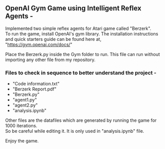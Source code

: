 ## OpenAI Gym Game using Intelligent Reflex Agents -
Implemented two simple reflex agents for Atari game called "Berzerk".\
To run the game, install OpenAI's gym library. The installation instructions and quick starters guide can be found here at,\
"https://gym.openai.com/docs/"

Place the Berzerk.py inside the Gym folder to run. This file can run without importing any other file from my repository.

### Files to check in sequence to better understand the project -
- "Code information.txt"
- "Berzerk Report.pdf"
- "Berzerk.py"
- "agent1.py"
- "agent2.py"
- "analysis.ipynb"

Other files are the datafiles which are generated by running the game for 1000 iterations.\
So be careful while editing it. It is only used in "analysis.ipynb" file. 

Enjoy the game.
